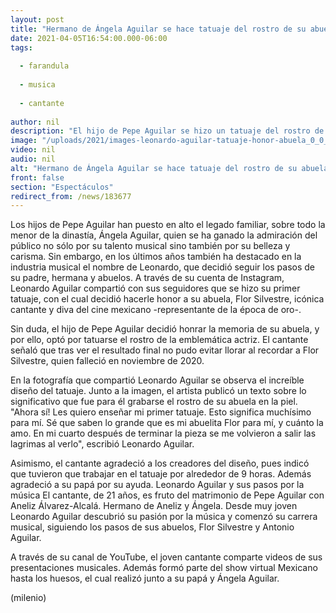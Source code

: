 ```yaml
---
layout: post
title: "Hermano de Ángela Aguilar se hace tatuaje del rostro de su abuela, Flor Silvestre"
date: 2021-04-05T16:54:00.000-06:00
tags:
  
  - farandula
  
  - musica
  
  - cantante
  
author: nil
description: "El hijo de Pepe Aguilar se hizo un tatuaje del rostro de su abuela, Flor Silvestre, para honrar su legado y carrera artística. "
image: "/uploads/2021/images-leonardo-aguilar-tatuaje-honor-abuela_0_0_1200_747.jpg"
video: nil
audio: nil
alt: "Hermano de Ángela Aguilar se hace tatuaje del rostro de su abuela, Flor Silvestre"
front: false
section: "Espectáculos"
redirect_from: /news/183677
---
```


Los hijos de Pepe Aguilar han puesto en alto el legado familiar, sobre todo la menor de la dinastía, Ángela Aguilar, quien se ha ganado la admiración del público no sólo por su talento musical sino también por su belleza y carisma. Sin embargo, en los últimos años también ha destacado en la industria musical el nombre de Leonardo, que decidió seguir los pasos de su padre, hermana y abuelos. A través de su cuenta de Instagram, Leonardo Aguilar compartió con sus seguidores que se hizo su primer tatuaje, con el cual decidió hacerle honor a su abuela, Flor Silvestre, icónica cantante y diva del cine mexicano -representante de la época de oro-. 

Sin duda, el hijo de Pepe Aguilar decidió honrar la memoria de su abuela, y por ello, optó por tatuarse el rostro de la emblemática actriz. El cantante señaló que tras ver el resultado final no pudo evitar llorar al recordar a Flor Silvestre, quien falleció en noviembre de 2020.  

En la fotografía que compartió Leonardo Aguilar se observa el increíble diseño del tatuaje. Junto a la imagen, el artista publicó un texto sobre lo significativo que fue para él grabarse el rostro de su abuela en la piel.  "Ahora sí! Les quiero enseñar mi primer tatuaje. Esto significa muchísimo para mí. Sé que saben lo grande que es mi abuelita Flor para mí, y cuánto la amo. En mi cuarto después de terminar la pieza se me volvieron a salir las lagrimas al verlo", escribió Leonardo Aguilar.  

Asimismo, el cantante agradeció a los creadores del diseño, pues indicó que tuvieron que trabajar en el tatuaje por alrededor de 9 horas. Además agradeció a su papá por su ayuda.  Leonardo Aguilar y sus pasos por la música El cantante, de 21 años, es fruto del matrimonio de Pepe Aguilar con Aneliz Álvarez-Alcalá. Hermano de Aneliz y Ángela. Desde muy joven Leonardo Aguilar descubrió su pasión por la música y comenzó su carrera musical, siguiendo los pasos de sus abuelos, Flor Silvestre y Antonio Aguilar.  

A través de su canal de YouTube, el joven cantante comparte videos de sus presentaciones musicales. Además formó parte del show virtual Mexicano hasta los huesos, el cual realizó junto a su papá y Ángela Aguilar. 

(milenio)